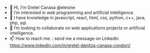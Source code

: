 - 👋 Hi, I’m Gretel Canasa @elesine 
- 👀 I’m interested in web programming and artificial intelligence.  
- 🌱 I have knowledge in javascript, react, html, css, python, c++, java, php, sql.
- 💞️ I’m looking to collaborate on web applications projects or artificial intelligence.
- 📫 How to reach me: : send me a message on LinkedIn https://www.linkedin.com/in/gretel-danitza-canasa-condori/

